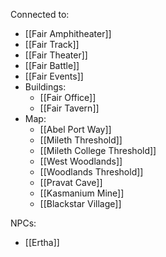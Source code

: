 Connected to:
- [[Fair Amphitheater]]
- [[Fair Track]]
- [[Fair Theater]]
- [[Fair Battle]]
- [[Fair Events]]
- Buildings:
	- [[Fair Office]]
	- [[Fair Tavern]]
- Map:
	- [[Abel Port Way]]
	- [[Mileth Threshold]]
	- [[Mileth College Threshold]]
	- [[West Woodlands]]
	- [[Woodlands Threshold]]
	- [[Pravat Cave]]
	- [[Kasmanium Mine]]
	- [[Blackstar Village]]

NPCs:
- [[Ertha]]
